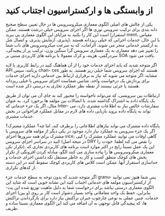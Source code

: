 # از وابستگی ها و ارکستراسیون اجتناب کنید

یکی از چالش های اصلی الگوی معماری میکروسرویس ها در حال تعیین سطح صحیح دانه بندی برای ترکیب سرویس توری ها اگر اجزای سرویس خیلی درشت هستند، ممکن است این کار را نکنید به مزایای این الگوی معماری پی ببرید (استقرار ment، مقیاس پذیری، آزمایش پذیری، و اتصال شل). با این حال، خدمات اجزایی که خیلی ریزدانه هستند به ارکستر خدماتی منجر می شوند. الزامات، که به سرعت میکروسرویس های ناب شما را تغییر می دهد معماری به یک معماری سرویس گرا سنگین وزن، ترکیب پر از پیچیدگی، سردرگمی، هزینه، و کرک معمولا با برنامه های کاربردی مبتنی بر SOA یافت می شود.

اگر متوجه شدید که باید اجزای خدمات خود را از آن هماهنگ کنید در رابط کاربری یا لایه API برنامه، سپس chan- ces هستند که اجزای سرویس شما خیلی ریز هستند. به طور مشابه، اگر متوجه می شوید که نیاز به برقراری ارتباط بین خدماتی دارید اجزای خدمات برای پردازش یک درخواست واحد، شانس شماست اجزای سرویس یا خیلی ریزدانه هستند یا جزئی نیستند از نقطه نظر عملکرد تجاری به درستی ذکر شده است.

ارتباطات بین سرویسی، که می‌تواند ناخواسته را مجبور کند به جای آن می توان از طریق یک پایگاه داده به اشتراک گذاشته شده، با اتصالات بین مؤلفه ها برخورد کرد. به عنوان مثال، اگر یک جزء خدماتی که Inter- سفارشات خالص نیاز به اطلاعات مشتری دارد، می تواند به پایگاه داده بروید بازیابی داده های لازم در مقابل عملکرد فراخوانی در بخش خدمات مشتری.

پایگاه داده مشترک می تواند نیازهای اطلاعاتی را برطرف کند، اما چه؟ عملکرد مشترک؟ اگر یک جزء سرویس به عملکرد نیاز دارد موجود در یکی دیگر از مؤلفه های سرویس یا مشترک برای همه سرورها اجزای vice، گاهی اوقات می توانید عملکرد مشترک را کپی کنید در سراسر اجزای سرویس (در نتیجه اصل DRY را نقض می کند لطفا: خودت را تکرار نکن). این یک عمل نسبتاً رایج در اکثر موارد است برنامه های کاربردی تجاری که معماری میکروسرویس ها را پیاده سازی می کنند الگو، مبادله کردن افزونگی از تکرار بخش های کوچک منطق کسب و کار به خاطر مستقل نگه داشتن اجزای خدمات و جداسازی استقرار آنها. ممکن است کلاس های کاربردی کوچک سقوط کنند در این دسته از کدهای تکراری.

اگر متوجه شدید که بدون توجه به سطح خدمات جزء granu- پس شما هنوز نمی توانید از ارکستراسیون مولفه های خدماتی اجتناب کنید این نشانه خوبی است که شاید این الگوی معماری درستی نباشد برای درخواست شما به دلیل ماهیت توزیع شده این پت- بنابراین، حفظ یک واحد معاملاتی واحد بسیار دشوار است کار بر روی (و بین) اجزای خدمات. چنین عملی به نوعی چارچوب جبران تراکنش نیاز دارد برای بازگرداندن تراکنش ها، که پیچیدگی قابل توجهی به آن اضافه می کند این الگوی معماری نسبتا ساده و ظریف.
